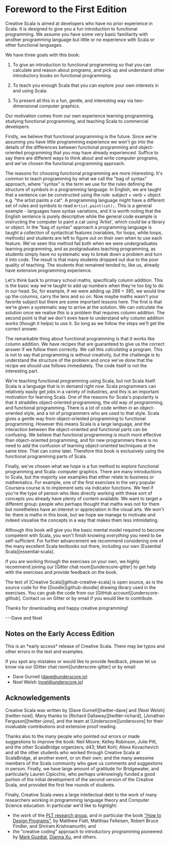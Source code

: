 # Foreword to the First Edition

Creative Scala is aimed at developers who have no prior experience in Scala.
It is designed to give you a fun introduction to functional programming.
We assume you have some very basic familiarity with another programming language but little or no experience with Scala or other functional languages.

We have three goals with this book:

1. To give an introduction to functional programming so that you can calculate and reason about programs, and pick up and understand other introductory books on functional programming.

2. To teach you enough Scala that you can explore your own interests in and using Scala.

3. To present all this in a fun, gentle, and interesting way via two-dimensional computer graphics.

Our motivation comes from our own experience learning programming, studying functional programming, and teaching Scala to commercial developers.

Firstly, we believe that functional programming is the future.
Since we're assuming you have little programming experience we won't go into the details of the differences between functional programming and object-oriented programming that you may have already experienced.
Suffice to say there are different ways to think about and write computer programs, and we've chosen the functional programming approach.

The reasons for choosing functional programming are more interesting.
It's common to teach programming by what we call the "bag of syntax" approach, where "syntax" is the term we use for the rules defining the structure of symbols in a programming language. 
In English, we are taught that a sentence can be constructed using the rule: subject + verb + object e.g. "the artist paints a cat".
A programming language might have a different set of rules and symbols to read `Artist.paint(cat);`. 
This is a general example - languages have syntax variations, and it is worth noting that the English sentence is purely descriptive while the general code example is instructing the computer to paint a cat using 'Artist', which could be a library or object. 
In the "bag of syntax" approach a programming language is taught a collection of syntactical features (variables, for loops, while loops, methods) and students are left to figure out on their own when to use each feature.
We've seen this method fail both when we were undergraduates learning programming, and as postgraduates teaching programming, as students simply have no systematic way to break down a problem and turn it into code.
The result is that many students dropped out due to the poor quality of teaching.
The students that remained tended to, like us, already have extensive programming experience.

Let's think back to primary school maths, specifically column addition.
This is the basic way we're taught to add up numbers when they're too big to do in our head.
So, for example, if we were adding up 266 + 385, we would line up the columns, carry the tens and so on.
Now maybe maths wasn't your favorite subject but there are some important lessons here.
The first is that we're given a systematic way to arrive at the solution.
We can *calculate* the solution once we realise this is a problem that requires column addition.
The second point is that we don't even have to understand why column addition works (though it helps) to use it.
So long as we follow the steps we'll get the correct answer.

The remarkable thing about functional programming is that it works like column addition.
We have recipes that are guaranteed to give us the correct answer if we follow them correctly.
We call this *calculating* a program.
This is not to say that programming is without creativity, but the challenge is to understand the structure of the problem and once we've done that the recipe we should use follows immediately.
The code itself is not the interesting part.

We're teaching functional programming using Scala, but not Scala itself.
Scala is a language that is in demand right now.
Scala programmers can relatively easily get jobs in a variety of industries, and this is an important motivation for learning Scala.
One of the reasons for Scala's popularity is that it straddles object-oriented programming, the old way of programming, and functional programming.
There is a lot of code written in an object-oriented style, and a lot of programmers who are used to that style.
Scala gives a gentle way from object-oriented programming to functional programming.
However this means Scala is a large language, and the interaction between the object-oriented and functional parts can be confusing.
We believe that functional programming is much more effective than object-oriented programming, and for new programmers there is no need to add the confusion of learning object-oriented techniques at the same time.
That can come later.
Therefore this book is exclusively using the functional programming parts of Scala.

Finally, we've chosen what we hope is a fun method to explore functional programming and Scala: computer graphics.
There are many introductions to Scala, but the majority use examples that either relate to business or mathematics.
For example, one of the first exercises in the very popular Coursera course is to implement sets via indicator functions.
We feel if you're the type of person who likes directly working with these sort of concepts you already have plenty of content available.
We want to target a different group: people who perhaps thought that maths was not for them but nonetheless have an interest or appreciation in the visual arts.
We won't lie: there is maths in this book, but we hope we manage to motivate and indeed visualise the concepts in a way that makes them less intimidating.

Although this book will give you the basic mental model
required to become competent with Scala,
you won't finish knowing *everything* you need to be self-sufficient.
For further advancement we recommend considering one of the many excellent
Scala textbooks out there, including our own [Essential Scala][essential-scala].

If you are working through the exercises on your own,
we highly recommend joining our [Gitter chat room][underscore-gitter]
to get help with the exercises and provide feedback on the book.

The text of [Creative Scala][github-creative-scala] is open source,
as is the source code for the [Doodle][github-doodle]
drawing library used in the exercises.
You can grab the code from our [GitHub account][underscore-github].
Contact us on Gitter or by email if you would like to contribute.

Thanks for downloading and happy creative programming!

---Dave and Noel

## Notes on the Early Access Edition

<div class="callout callout-danger">
This is an *early access* release of Creative Scala.
There may be typos and other errors in the text and examples.

If you spot any mistakes or would like to provide feedback,
please let us know via our [Gitter chat room][underscore-gitter]
or by email:

 - Dave Gurnell ([dave@underscore.io](mailto:dave@underscore.io))
 - Noel Welsh ([noel@underscore.io](mailto:noel@underscore.io))
</div>

## Acknowledgements

Creative Scala was written by [Dave Gurnell][twitter-dave] and [Noel Welsh][twitter-noel]. Many thanks to [Richard Dallaway][twitter-richard], [Jonathan Ferguson][twitter-jono], and the team at [Underscore][underscore] for their invaluable contributions and extensive proof reading.

Thanks also to the many people who pointed out errors or made suggestions to improve the book: Neil Moore; Kelley Robinson, Julie Pitt, and the other ScalaBridge organizers; d43; Matt Kohl; Alexa Kovachevich and all the other students who worked through Creative Scala at ScalaBridge, at another event, or on their own; and the many awesome members of the Scala community who gave us comments and suggestions in person. Finally, we have large amount of gratitude for Bridgewater, and particularly Lauren Cipicchio, who perhaps unknowingly funded a good portion of the initial development of the second version of the Creative Scala, and provided the first few rounds of students.

Finally, Creative Scala owes a large intellectual debt to the work of many researchers working in programming language theory and Computer Science education. In particular we'd like to highlight:

- the work of the [PLT research group](http://racket-lang.org/plt.html), and in particular the book ["How to Design Programs"](http://htdp.org/), by Matthew Flatt, Matthias Felleisen, Robert Bruce Findler, and Shriram Krishnamurthi; and
- the "creative coding" approach to introductory programming pioneered by [Mark Guzdial](https://www.cc.gatech.edu/faculty/mark.guzdial/), [Dianna Xu](https://cs.brynmawr.edu/~dxu/), and others.
